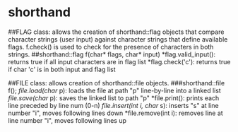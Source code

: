 # shorthand

##FLAG class:
		allows the creation of shorthand::flag objects that compare character strings (user input) against character strings 
		that define available flags. f.check() is used to check for the presence of characters in both strings.
			##shorthand::flag f(char* flags, char* input)
				*flag.valid_input():				returns true if all input characters are in flag list
				*flag.check('c'):				returns true if char 'c' is in both input and flag list

##FILE class:
		allows creation of shorthand::file objects.
			###shorthand::file f();
				*file.load(char* p): 			loads the file at path "p" line-by-line into a linked list
				*file.save(char* p): 			saves the linked list to path "p"
				*file.print(): 					prints each line preceded by line num (0-n)
				*file.insert(int i, char* s): 	inserts "s" at line number "i", moves following lines down
				*file.remove(int i):				removes line at line number "i", moves following lines up
		
